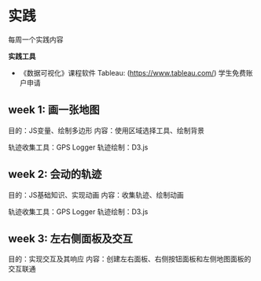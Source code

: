 # 实践

每周一个实践内容

**实践工具**
* 《数据可视化》课程软件 Tableau: (https://www.tableau.com/) 学生免费账户申请


## week 1: 画一张地图
目的：JS变量、绘制多边形
内容：使用区域选择工具、绘制背景

轨迹收集工具：GPS Logger
轨迹绘制：D3.js

## week 2: 会动的轨迹
目的：JS基础知识、实现动画
内容：收集轨迹、绘制动画

轨迹收集工具：GPS Logger
轨迹绘制：D3.js

## week 3: 左右侧面板及交互
目的：实现交互及其响应
内容：创建左右面板、右侧按钮面板和左侧地图面板的交互联通
